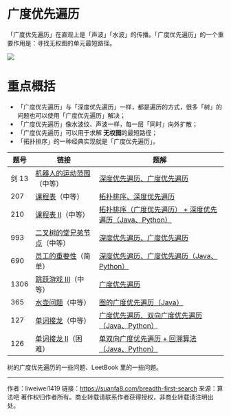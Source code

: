 # 广度优先遍历

「广度优先遍历」在直观上是「声波」「水波」的传播。「广度优先遍历」的一个重要作用是：寻找无权图的单元最短路径。

![](https://suanfa8-1252206550.cos.ap-shanghai.myqcloud.com/suanfa8/e764851e-0e03-4e96-83ff-ab81c49bbc51.gif)

# 重点概括

- 「广度优先遍历」与「深度优先遍历」一样，都是遍历的方式，很多「树」的问题也可以使用「广度优先遍历」解决；
- 「广度优先遍历」像水波纹、声波一样，每一层「同时」向外扩散；
- 「广度优先遍历」可以用于求解 **无权图**的最短路径；
- 「拓扑排序」的一种经典实现就是「广度优先遍历」。

| 题号  | 链接                                                                                             | 题解                                                                                                                                                                        |
| ----- | ------------------------------------------------------------------------------------------------ | --------------------------------------------------------------------------------------------------------------------------------------------------------------------------- |
| 剑 13 | [机器人的运动范围](https://leetcode-cn.com/problems/ji-qi-ren-de-yun-dong-fan-wei-lcof/)（中等） | [深度优先遍历、广度优先遍历](https://blog.csdn.net/lw_power/article/details/105398995)                                                                                      |
| 207   | [课程表](https://leetcode-cn.com/problems/course-schedule/)（中等）                              | [拓扑排序、深度优先遍历](https://leetcode-cn.com/problems/course-schedule/solution/tuo-bu-pai-xu-by-liweiwei1419/)                                                          |
| 210   | [课程表 II](https://leetcode-cn.com/problems/course-schedule-ii/)（中等）                        | [拓扑排序（广度优先遍历） + 深度优先遍历（Java、Python）](https://leetcode-cn.com/problems/course-schedule-ii/solution/tuo-bu-pai-xu-shen-du-you-xian-bian-li-python-dai-/) |
| 993   | [二叉树的堂兄弟节点](https://leetcode-cn.com/problems/cousins-in-binary-tree/)（中等）           | [深度优先遍历、广度优先遍历](https://leetcode-cn.com/problems/cousins-in-binary-tree/solution/yan-du-you-xian-bian-li-python-dai-ma-by-liweiwei1/)                          |
| 690   | [员工的重要性](https://leetcode-cn.com/problems/employee-importance/)（简单）                    | [深度优先遍历、广度优先遍历（Java、Python）](https://leetcode-cn.com/problems/employee-importance/solution/shen-du-you-xian-bian-li-yan-du-you-xian-bian-li-j/)             |
| 1306  | [跳跃游戏 III](https://leetcode-cn.com/problems/jump-game-iii/)（中等）                          | [广度优先遍历](https://leetcode-cn.com/problems/jump-game-iii/solution/yan-du-you-xian-bian-li-by-liweiwei1419/)                                                            |
| 365   | [水壶问题](https://leetcode-cn.com/problems/water-and-jug-problem/)（中等）                      | [图的广度优先遍历（Java）](https://leetcode-cn.com/problems/water-and-jug-problem/solution/tu-de-yan-du-you-xian-bian-li-by-liweiwei1419/)                                  |
| 127   | [单词接龙](https://leetcode-cn.com/problems/word-ladder/)（中等）                                | [广度优先遍历、双向广度优先遍历（Java、Python）](https://leetcode-cn.com/problems/word-ladder/solution/yan-du-you-xian-bian-li-shuang-xiang-yan-du-you-2/)                  |
| 126   | [单词接龙 II](https://leetcode-cn.com/problems/word-ladder-ii/)（困难）                          | [单双向广度优先遍历 + 回溯算法（Java、Python）](https://leetcode-cn.com/problems/word-ladder-ii/solution/yan-du-you-xian-bian-li-shuang-xiang-yan-du-you--2/)               |

树的广度优先遍历的一些问题、LeetBook 里的一些问题。



---

作者：liweiwei1419
链接：https://suanfa8.com/breadth-first-search
来源：算法吧
著作权归作者所有。商业转载请联系作者获得授权，非商业转载请注明出处。